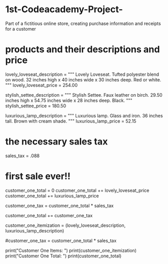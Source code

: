 # 1st-Codeacademy-Project-
Part of a fictitious online store, creating purchase information and receipts for a customer

# products and their descriptions and price
lovely_loveseat_description = """ 
Lovely Loveseat. Tufted polyester blend on 
wood. 32 inches high x 40 inches wide x 30 
inches deep. Red or white. 
"""
lovely_loveseat_price = 254.00

stylish_settee_description = """
Stylish Settee. Faux leather on birch. 
29.50 inches high x 54.75 inches wide x 28
inches deep. Black.
 """
stylish_settee_price = 180.50

luxurious_lamp_description = """ 
 Luxurious lamp. Glass and iron. 36 inches
 tall. Brown with cream shade.
 """
luxurious_lamp_price = 52.15

# the necessary sales tax
sales_tax = .088

# first sale ever!!
customer_one_total = 0
customer_one_total += lovely_loveseat_price
customer_one_total += luxurious_lamp_price

customer_one_tax = customer_one_total * sales_tax

customer_one_total += customer_one_tax

customer_one_itemization = (lovely_loveseat_description, luxurious_lamp_description)

#customer_one_tax = customer_one_total * sales_tax

print("Customer One Items: ")
print(customer_one_itemization)
print("Customer One Total: ")
print(customer_one_total)
